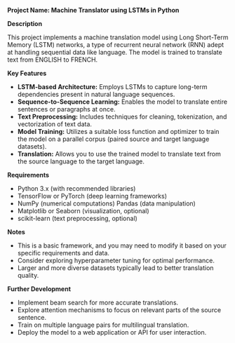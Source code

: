 **Project Name: Machine Translator using LSTMs in Python**

**Description**

This project implements a machine translation model using Long Short-Term Memory (LSTM) networks, a type of recurrent neural network (RNN) adept at handling sequential data like language. The model is trained to translate text from ENGLISH to FRENCH.

**Key Features**

- **LSTM-based Architecture:** Employs LSTMs to capture long-term dependencies present in natural language sequences. 
- **Sequence-to-Sequence Learning:** Enables the model to translate entire sentences or paragraphs at once. 
- **Text Preprocessing:** Includes techniques for cleaning, tokenization, and vectorization of text data. 
- **Model Training:** Utilizes a suitable loss function and optimizer to train the model on a parallel corpus (paired source and target language datasets). 
- **Translation:** Allows you to use the trained model to translate text from the source language to the target language.

**Requirements**

- Python 3.x (with recommended libraries) 
- TensorFlow or PyTorch (deep learning frameworks) 
- NumPy (numerical computations) Pandas (data manipulation) 
- Matplotlib or Seaborn (visualization, optional) 
- scikit-learn (text preprocessing, optional)

**Notes**

- This is a basic framework, and you may need to modify it based on your specific requirements and data. 
- Consider exploring hyperparameter tuning for optimal performance. 
- Larger and more diverse datasets typically lead to better translation quality.

**Further Development**

- Implement beam search for more accurate translations. 
- Explore attention mechanisms to focus on relevant parts of the source sentence. 
- Train on multiple language pairs for multilingual translation. 
- Deploy the model to a web application or API for user interaction.

